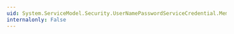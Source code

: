 ```yaml
---
uid: System.ServiceModel.Security.UserNamePasswordServiceCredential.MembershipProvider
internalonly: False
---
```

